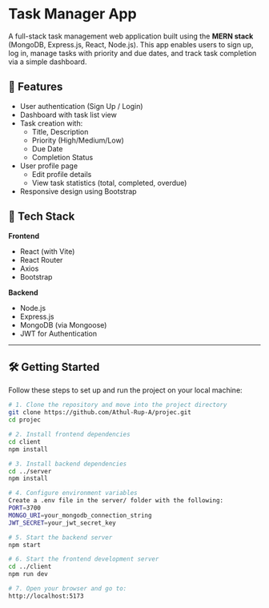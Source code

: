 
# Task Manager App

A full-stack task management web application built using the **MERN stack** (MongoDB, Express.js, React, Node.js). This app enables users to sign up, log in, manage tasks with priority and due dates, and track task completion via a simple dashboard.

## 🌟 Features

- User authentication (Sign Up / Login)
- Dashboard with task list view
- Task creation with:
  - Title, Description
  - Priority (High/Medium/Low)
  - Due Date
  - Completion Status
- User profile page
  - Edit profile details
  - View task statistics (total, completed, overdue)
- Responsive design using Bootstrap

## 🚀 Tech Stack

**Frontend**
- React (with Vite)
- React Router
- Axios
- Bootstrap

**Backend**
- Node.js
- Express.js
- MongoDB (via Mongoose)
- JWT for Authentication

---

## 🛠️ Getting Started

Follow these steps to set up and run the project on your local machine:

```bash
# 1. Clone the repository and move into the project directory
git clone https://github.com/Athul-Rup-A/projec.git
cd projec

# 2. Install frontend dependencies
cd client
npm install

# 3. Install backend dependencies
cd ../server
npm install

# 4. Configure environment variables
Create a .env file in the server/ folder with the following:
PORT=3700
MONGO_URI=your_mongodb_connection_string
JWT_SECRET=your_jwt_secret_key

# 5. Start the backend server
npm start

# 6. Start the frontend development server
cd ../client
npm run dev

# 7. Open your browser and go to:
http://localhost:5173

